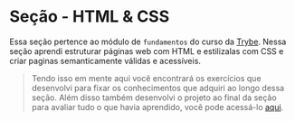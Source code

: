 # Seção - HTML & CSS

Essa seção pertence ao módulo de `fundamentos` do curso da [Trybe](https://www.betrybe.com/). Nessa seção aprendi estruturar páginas web com HTML e estilizalas com CSS e criar paginas  semanticamente válidas e acessíveis.


>Tendo isso em mente aqui você encontrará os exercícios que desenvolvi para fixar os conhecimentos que adquiri ao longo dessa seção. Além disso também desenvolvi o projeto ao final da seção para avaliar tudo o que havia aprendido, você pode acessá-lo [aqui](https://github.com/tryber/sd-021-a-project-lessons-learned/pull/67).